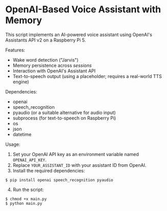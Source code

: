 # OpenAI-Based Voice Assistant with Memory

This script implements an AI-powered voice assistant using OpenAI's Assistants API v2 on a Raspberry Pi 5.

Features:
- Wake word detection ("Jarvis")
- Memory persistence across *sessions*
- Interaction with OpenAI's Assistant API
- Text-to-speech output (using a placeholder; requires a real-world TTS engine)

Dependencies:
- openai
- speech_recognition
- pyaudio (or a suitable alternative for audio input)
- subprocess (for text-to-speech on Raspberry Pi)
- os
- json
- datetime

Usage:
1. Set your OpenAI API key as an environment variable named `OPENAI_API_KEY`.
2. Replace `YOUR_ASSISTANT_ID` with your assistant ID from OpenAI.
3. Install the required dependencies:

```shell
$ pip install openai speech_recognition pyaudio
```
4. Run the script:
  ```shell
$ chmod +x main.py
$ python main.py
```
